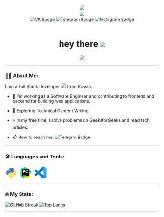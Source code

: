 <div id="header" align="center">
  <img src="https://media.giphy.com/media/13HgwGsXF0aiGY/giphy.gif" width="250"/>
</div>

<div id="codewars" align="center">
  <img src="https://www.codewars.com/users/zuza-ai/badges/large" width="250"/>
</div>

<div id="badges" align="center">
  <a href="https://vk.com/d_kirill_e">
    <img src="https://img.shields.io/badge/-Вконтакте%20-blue?logo=VK&logoColor=white&style=for-the-badge" alt="VK Badge"/>
  </a>
  <a href="https://t.me/DKinc02">
    <img src="https://img.shields.io/badge/-Telegram%20-9cf?logo=telegram&logoColor=white&style=for-the-badge" alt="Telegram Badge"/>
  </a>
  <a href="https://instagram.com/__dudarev__?igshid=YmMyMTA2M2Y=">
    <img src="https://img.shields.io/badge/-Instagram-orange?logo=instagram&logoColor=white&style=for-the-badge" alt="Instagram Badge"/>
  </a>
</div>

<div id="score" align="center">
  <img src="https://komarev.com/ghpvc/?username=zuza-ai&style=flat-square&color=blue" alt=""/>
  <h1>
    hey there
    <img src="https://media.giphy.com/media/hvRJCLFzcasrR4ia7z/giphy.gif" width="30px"/>
  </h1>
</div>

<div align="center">
  <img src="https://media.giphy.com/media/hS42TuYYnANLFR9IRQ/giphy.gif"/>
</div>

---
### 👨‍💻 About Me:
I am a Full Stack Developer <img src="https://media.giphy.com/media/WUlplcMpOCEmTGBtBW/giphy.gif" width="30"> from Russia.

- 🔭 I'm working as a Software Engineer and contributing to frontend and backend for building web applications.

- 🌱 Exploring Technical Content Writing.

- ⚡ In my free time, I solve problems on GeeksforGeeks and read tech articles.

- 📫 How to reach me: [![Telegrm Badge](https://img.shields.io/badge/-Telegram%20-9cf?logo=telegram&logoColor=white&style=for-the-badge)](https://t.me/DKinc02)

---
### 🛠️ Languages and Tools:
<div>
  <img src="https://github.com/devicons/devicon/blob/master/icons/python/python-original.svg" title="Python" alt="Python" width="40" height="40"/>&nbsp;
  <img src="https://github.com/devicons/devicon/blob/master/icons/pycharm/pycharm-original.svg" title="PyCharm" alt="PyCharm" width="40" height="40"/>&nbsp;
  <img src="https://github.com/devicons/devicon/blob/master/icons/vscode/vscode-original.svg" title="Visual Studio Code" alt="Visual Studio Code" width="40" height="40"/>
</div>

---
### 🔥 My Stats:
[![GitHub Streak](http://github-readme-streak-stats.herokuapp.com?user=zuza-ai&theme=white&background=ffffff)](https://git.io/streak-stats)
[![Top Langs](https://github-readme-stats.vercel.app/api/top-langs/?username=zuza-ai)](https://github.com/anuraghazra/github-readme-stats)

---

